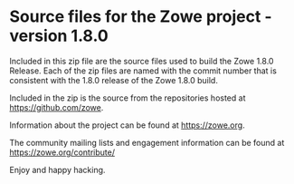 # Source files for the Zowe project - version 1.8.0

Included in this zip file are the source files used to build the Zowe 1.8.0 Release.
Each of the zip files are named with the commit number that is consistent with the 1.8.0
release of the Zowe 1.8.0 build.

Included in the zip is the source from the repositories hosted at https://github.com/zowe.

Information about the project can be found at https://zowe.org.

The community mailing lists and engagement information can be found at https://zowe.org/contribute/

Enjoy and happy hacking.
